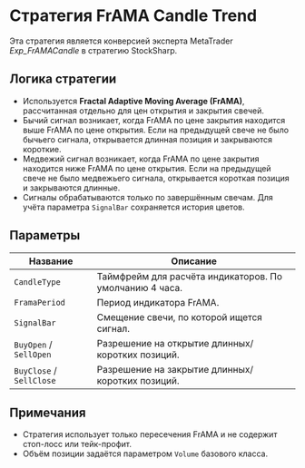 # Стратегия FrAMA Candle Trend

Эта стратегия является конверсией эксперта MetaTrader *Exp_FrAMACandle* в стратегию StockSharp.

## Логика стратегии

- Используется **Fractal Adaptive Moving Average (FrAMA)**, рассчитанная отдельно для цен открытия и закрытия свечей.
- Бычий сигнал возникает, когда FrAMA по цене закрытия находится выше FrAMA по цене открытия. Если на предыдущей свече не было бычьего сигнала, открывается длинная позиция и закрываются короткие.
- Медвежий сигнал возникает, когда FrAMA по цене закрытия находится ниже FrAMA по цене открытия. Если на предыдущей свече не было медвежьего сигнала, открывается короткая позиция и закрываются длинные.
- Сигналы обрабатываются только по завершённым свечам. Для учёта параметра `SignalBar` сохраняется история цветов.

## Параметры

| Название | Описание |
| --- | --- |
| `CandleType` | Таймфрейм для расчёта индикаторов. По умолчанию 4 часа. |
| `FramaPeriod` | Период индикатора FrAMA. |
| `SignalBar` | Смещение свечи, по которой ищется сигнал. |
| `BuyOpen` / `SellOpen` | Разрешение на открытие длинных/коротких позиций. |
| `BuyClose` / `SellClose` | Разрешение на закрытие длинных/коротких позиций. |

## Примечания

- Стратегия использует только пересечения FrAMA и не содержит стоп-лосс или тейк-профит.
- Объём позиции задаётся параметром `Volume` базового класса.
